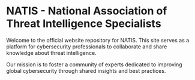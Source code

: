 # NATIS - National Association of Threat Intelligence Specialists

Welcome to the official website repository for NATIS. This site serves as a platform for cybersecurity professionals to collaborate and share knowledge about threat intelligence.

Our mission is to foster a community of experts dedicated to improving global cybersecurity through shared insights and best practices.
